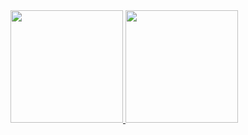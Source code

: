 <div>
<a href="https://github.com/seu-usuário-aqui">
<img loading="lazy" height="180em" src="https://github-readme-stats.vercel.app/api/top-langs/?anaalusouto&layout=compact&langs_count=7&theme=dracula"/>
<img loading="lazy" height="180em" src="https://github-readme-stats.vercel.app/api?username=anaalusouto&show_icons=true&theme=dracula&include_all_commits=true&count_private=true"/>
</div>
